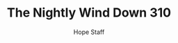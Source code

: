 ---
image: /assets/img/nwd/310_nwd_psalm_27_5_nlt.png
title: The Nightly Wind Down 310
categories:
  - The Nightly Wind Down
author: Hope Staff
notes: The Nightly Wind Down 310
embed: >-
  EMBED_GOES_HERE
transcript: >-
  SOME LINES OF TEXT START HERE
---